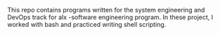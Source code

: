 This repo contains programs written for the system engineering and DevOps track
for alx -software engineering program.
In these project, I worked with bash and practiced writing shell scripting.

